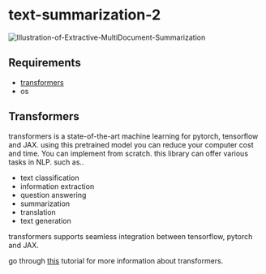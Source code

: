 # text-summarization-2
![Illustration-of-Extractive-MultiDocument-Summarization](https://user-images.githubusercontent.com/77840111/182500275-3f40c966-7bc8-45d6-974f-8ae39da9abcf.png)

## Requirements
- [transformers](https://pytorch.org/hub/huggingface_pytorch-transformers/)
- os
## Transformers
transformers is a state-of-the-art machine learning for pytorch, tensorflow and JAX. using this pretrained model you can reduce your computer cost and time. You can implement from scratch. this library can offer various tasks in NLP. such as..  
- text classification  
- information extraction
- question answering
- summarization
- translation
- text generation  
  

transformers supports seamless integration between tensorflow, pytorch and JAX.  

go through [this](https://www.thepythoncode.com/article/text-summarization-using-huggingface-transformers-python) tutorial for more information about transformers.
